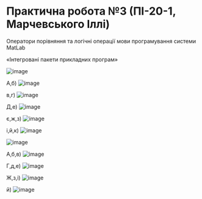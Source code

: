 # Практична робота №3 (ПІ-20-1, Марчевського Іллі)
Оператори порівняння та логічні операції мови програмування системи MatLab

«Інтегровані пакети прикладних програм»

![image](https://user-images.githubusercontent.com/113579489/210779053-831aaa4a-1483-49a9-b4cd-452ccd91629d.png)

А,б) ![image](https://user-images.githubusercontent.com/113579489/210779151-460d7513-4b20-45aa-b5c7-a391e9aa51cc.png)

в,г) ![image](https://user-images.githubusercontent.com/113579489/210779161-368722ba-a5e7-4f87-ad73-7a321d98254f.png)

Д,е) ![image](https://user-images.githubusercontent.com/113579489/210779188-99ef7630-0de6-48c9-8f38-6c669a6ba07d.png)


є,ж,з)  ![image](https://user-images.githubusercontent.com/113579489/210779198-293e7c60-3f69-4fe6-92d4-82d1f0c65080.png)

і,й,к) ![image](https://user-images.githubusercontent.com/113579489/210779220-2e77ff02-e030-43f1-bee8-20d2983cdc3f.png)

![image](https://user-images.githubusercontent.com/113579489/210779243-4d26c542-dcc8-4a91-8a20-e12d44389a33.png)


А,б,в) ![image](https://user-images.githubusercontent.com/113579489/210779259-ecbec2ff-7a2c-4e1a-a42d-8751175ea736.png)

Г,д,е) ![image](https://user-images.githubusercontent.com/113579489/210779281-7d619217-6093-4d50-a5c0-c60791d62637.png)

Ж,з,і) ![image](https://user-images.githubusercontent.com/113579489/210779316-f34be648-d8a3-44c7-bd11-aec9522639ce.png)

й) ![image](https://user-images.githubusercontent.com/113579489/210779326-30ed0e9e-4a50-47e1-9eb9-11327ab39aaf.png)

